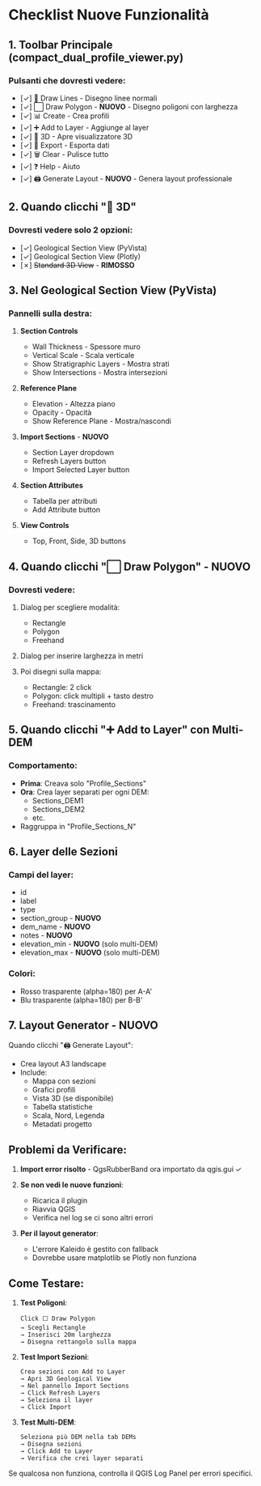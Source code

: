 # Checklist Nuove Funzionalità

## 1. Toolbar Principale (compact_dual_profile_viewer.py)

### Pulsanti che dovresti vedere:
- [✓] 📏 Draw Lines - Disegno linee normali
- [✓] ⬜ Draw Polygon - **NUOVO** - Disegno poligoni con larghezza
- [✓] 📊 Create - Crea profili
- [✓] ➕ Add to Layer - Aggiunge al layer
- [✓] 🎲 3D - Apre visualizzatore 3D
- [✓] 💾 Export - Esporta dati
- [✓] 🗑️ Clear - Pulisce tutto
- [✓] ❓ Help - Aiuto
- [✓] 🖨️ Generate Layout - **NUOVO** - Genera layout professionale

## 2. Quando clicchi "🎲 3D"

### Dovresti vedere solo 2 opzioni:
- [✓] Geological Section View (PyVista)
- [✓] Geological Section View (Plotly)
- [✗] ~~Standard 3D View~~ - **RIMOSSO**

## 3. Nel Geological Section View (PyVista)

### Pannelli sulla destra:
1. **Section Controls**
   - Wall Thickness - Spessore muro
   - Vertical Scale - Scala verticale
   - Show Stratigraphic Layers - Mostra strati
   - Show Intersections - Mostra intersezioni

2. **Reference Plane**
   - Elevation - Altezza piano
   - Opacity - Opacità
   - Show Reference Plane - Mostra/nascondi

3. **Import Sections** - **NUOVO**
   - Section Layer dropdown
   - Refresh Layers button
   - Import Selected Layer button

4. **Section Attributes**
   - Tabella per attributi
   - Add Attribute button

5. **View Controls**
   - Top, Front, Side, 3D buttons

## 4. Quando clicchi "⬜ Draw Polygon" - **NUOVO**

### Dovresti vedere:
1. Dialog per scegliere modalità:
   - Rectangle
   - Polygon  
   - Freehand

2. Dialog per inserire larghezza in metri

3. Poi disegni sulla mappa:
   - Rectangle: 2 click
   - Polygon: click multipli + tasto destro
   - Freehand: trascinamento

## 5. Quando clicchi "➕ Add to Layer" con Multi-DEM

### Comportamento:
- **Prima**: Creava solo "Profile_Sections"
- **Ora**: Crea layer separati per ogni DEM:
  - Sections_DEM1
  - Sections_DEM2
  - etc.
- Raggruppa in "Profile_Sections_N"

## 6. Layer delle Sezioni

### Campi del layer:
- id
- label
- type
- section_group - **NUOVO**
- dem_name - **NUOVO**
- notes - **NUOVO**
- elevation_min - **NUOVO** (solo multi-DEM)
- elevation_max - **NUOVO** (solo multi-DEM)

### Colori:
- Rosso trasparente (alpha=180) per A-A'
- Blu trasparente (alpha=180) per B-B'

## 7. Layout Generator - **NUOVO**

Quando clicchi "🖨️ Generate Layout":
- Crea layout A3 landscape
- Include:
  - Mappa con sezioni
  - Grafici profili
  - Vista 3D (se disponibile)
  - Tabella statistiche
  - Scala, Nord, Legenda
  - Metadati progetto

## Problemi da Verificare:

1. **Import error risolto** - QgsRubberBand ora importato da qgis.gui ✓

2. **Se non vedi le nuove funzioni**:
   - Ricarica il plugin
   - Riavvia QGIS
   - Verifica nel log se ci sono altri errori

3. **Per il layout generator**:
   - L'errore Kaleido è gestito con fallback
   - Dovrebbe usare matplotlib se Plotly non funziona

## Come Testare:

1. **Test Poligoni**:
   ```
   Click ⬜ Draw Polygon
   → Scegli Rectangle
   → Inserisci 20m larghezza
   → Disegna rettangolo sulla mappa
   ```

2. **Test Import Sezioni**:
   ```
   Crea sezioni con Add to Layer
   → Apri 3D Geological View
   → Nel pannello Import Sections
   → Click Refresh Layers
   → Seleziona il layer
   → Click Import
   ```

3. **Test Multi-DEM**:
   ```
   Seleziona più DEM nella tab DEMs
   → Disegna sezioni
   → Click Add to Layer
   → Verifica che crei layer separati
   ```

Se qualcosa non funziona, controlla il QGIS Log Panel per errori specifici.